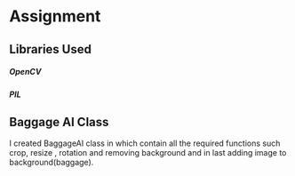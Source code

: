 # Assignment

## Libraries Used
  ##### OpenCV
  ##### PIL
  
 ## Baggage AI Class 
 I created BaggageAI class in which contain all the required functions such crop, resize , rotation  and removing background and in last adding image to background(baggage).

